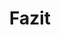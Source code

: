 ---
title: "Fazit"
description: ""
summary: "" #displayed in post list
tags: ["Grünes Band", "Weitwanderung", "Innerdeutsche Grenze", "Zwischen Ost und West"]
publishDate: 2022-08-17T15:27:29+02:00
lastmod: 2022-08-17T15:27:29+02:00
# weight: 1
# aliases: ["/first"]
# author: ["Me", "You"] # multiple authors

draft: true #STATUS

searchHidden: false #enable to exclude page/post from search results
showToc: false
TocOpen: false

hidemeta: false
comments: false

disableHLJS: true # to disable highlightjs
disableShare: false

hideSummary: false
ShowReadingTime: true
ShowBreadCrumbs: true
ShowPostNavLinks: true
cover:
    image: "<image path/url>" # image path/url
    alt: "<alt text>" # alt text
    caption: "<text>" # display caption under cover
    relative: false # when using page bundles set this to true
    hidden: true # only hide on current single page
---